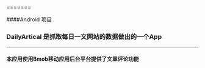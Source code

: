 
=======

####Android 项目

### DailyArtical 是抓取每日一文网站的数据做出的一个App
---
#### 本应用使用Bmob移动应用后台平台提供了文章评论功能
